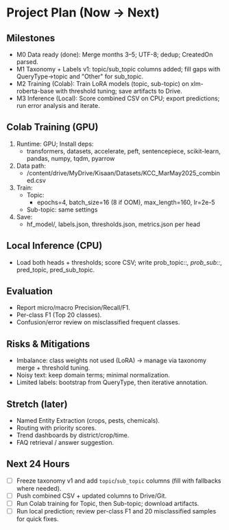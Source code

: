 # Project Plan (Now → Next)

## Milestones
- M0 Data ready (done): Merge months 3–5; UTF-8; dedup; CreatedOn parsed.
- M1 Taxonomy + Labels v1: topic/sub_topic columns added; fill gaps with QueryType→topic and "Other" for sub_topic.
- M2 Training (Colab): Train LoRA models (topic, sub-topic) on xlm-roberta-base with threshold tuning; save artifacts to Drive.
- M3 Inference (Local): Score combined CSV on CPU; export predictions; run error analysis and iterate.

## Colab Training (GPU)
1) Runtime: GPU; Install deps:
   - transformers, datasets, accelerate, peft, sentencepiece, scikit-learn, pandas, numpy, tqdm, pyarrow
2) Data path:
   - /content/drive/MyDrive/Kisaan/Datasets/KCC_MarMay2025_combined.csv
3) Train:
   - Topic:
     - epochs=4, batch_size=16 (8 if OOM), max_length=160, lr=2e-5
   - Sub-topic: same settings
4) Save:
   - hf_model/, labels.json, thresholds.json, metrics.json per head

## Local Inference (CPU)
- Load both heads + thresholds; score CSV; write prob_topic::*, prob_sub::*, pred_topic, pred_sub_topic.

## Evaluation
- Report micro/macro Precision/Recall/F1.
- Per-class F1 (Top 20 classes).
- Confusion/error review on misclassified frequent classes.

## Risks & Mitigations
- Imbalance: class weights not used (LoRA) → manage via taxonomy merge + threshold tuning.
- Noisy text: keep domain terms; minimal normalization.
- Limited labels: bootstrap from QueryType, then iterative annotation.

## Stretch (later)
- Named Entity Extraction (crops, pests, chemicals).
- Routing with priority scores.
- Trend dashboards by district/crop/time.
- FAQ retrieval / answer suggestion.

## Next 24 Hours
- [ ] Freeze taxonomy v1 and add `topic`/`sub_topic` columns (fill with fallbacks where needed).
- [ ] Push combined CSV + updated columns to Drive/Git.
- [ ] Run Colab training for Topic, then Sub-topic; download artifacts.
- [ ] Run local prediction; review per-class F1 and 20 misclassified samples for quick fixes.